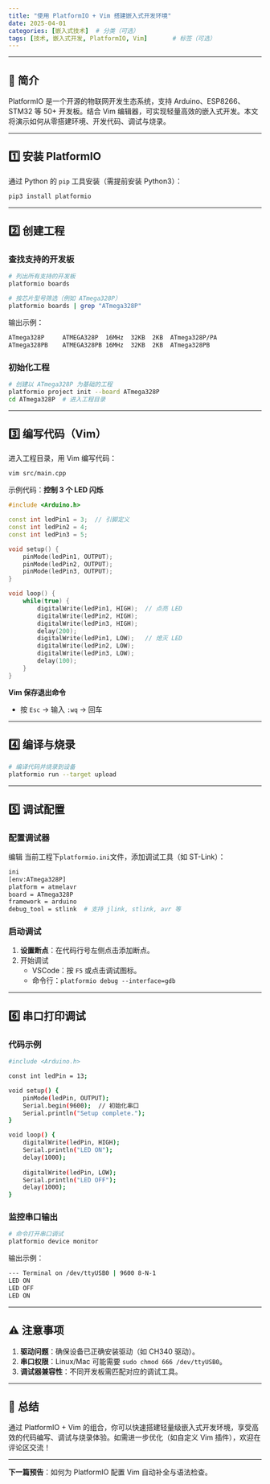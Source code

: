 ```yaml
---
title: "使用 PlatformIO + Vim 搭建嵌入式开发环境"
date: 2025-04-01
categories: [嵌入式技术]  # 分类（可选）
tags: [技术, 嵌入式开发, PlatformIO, Vim]       # 标签（可选）
---
```



------

## 📌 简介

PlatformIO 是一个开源的物联网开发生态系统，支持 Arduino、ESP8266、STM32 等 50+ 开发板。结合 Vim 编辑器，可实现轻量高效的嵌入式开发。本文将演示如何从零搭建环境、开发代码、调试与烧录。

------

## 1️⃣ 安装 PlatformIO

通过 Python 的 `pip` 工具安装（需提前安装 Python3）：

```bash
pip3 install platformio
```

------

## 2️⃣ 创建工程

### 查找支持的开发板

```bash
# 列出所有支持的开发板
platformio boards

# 按芯片型号筛选（例如 ATmega328P）
platformio boards | grep "ATmega328P"
```

输出示例：

```bash
ATmega328P     ATMEGA328P  16MHz  32KB  2KB  ATmega328P/PA
ATmega328PB    ATMEGA328PB 16MHz  32KB  2KB  ATmega328PB
```

### 初始化工程

```bash
# 创建以 ATmega328P 为基础的工程
platformio project init --board ATmega328P
cd ATmega328P  # 进入工程目录
```

------

## 3️⃣ 编写代码（Vim）

进入工程目录，用 Vim 编写代码：

```bash
vim src/main.cpp
```

示例代码：**控制 3 个 LED 闪烁**

```cpp
#include <Arduino.h>

const int ledPin1 = 3;  // 引脚定义
const int ledPin2 = 4;
const int ledPin3 = 5;

void setup() {
    pinMode(ledPin1, OUTPUT);
    pinMode(ledPin2, OUTPUT);
    pinMode(ledPin3, OUTPUT);
}

void loop() {
    while(true) {
        digitalWrite(ledPin1, HIGH);  // 点亮 LED
        digitalWrite(ledPin2, HIGH);
        digitalWrite(ledPin3, HIGH);
        delay(200);
        digitalWrite(ledPin1, LOW);   // 熄灭 LED
        digitalWrite(ledPin2, LOW);
        digitalWrite(ledPin3, LOW);
        delay(100);
    }
}
```

**Vim 保存退出命令**

- 按 `Esc` → 输入 `:wq` → 回车

------

## 4️⃣ 编译与烧录

```bash
# 编译代码并烧录到设备
platformio run --target upload
```

------

## 5️⃣ 调试配置

### 配置调试器

编辑 当前工程下`platformio.ini`文件，添加调试工具（如 ST-Link）：

```bash
ini
[env:ATmega328P]
platform = atmelavr
board = ATmega328P
framework = arduino
debug_tool = stlink  # 支持 jlink, stlink, avr 等
```

### 启动调试

1. **设置断点**：在代码行号左侧点击添加断点。
2. 开始调试
   - VSCode：按 `F5` 或点击调试图标。
   - 命令行：`platformio debug --interface=gdb`

------

## 6️⃣ 串口打印调试

### 代码示例

```bash
#include <Arduino.h>

const int ledPin = 13;

void setup() {
    pinMode(ledPin, OUTPUT);
    Serial.begin(9600);  // 初始化串口
    Serial.println("Setup complete.");
}

void loop() {
    digitalWrite(ledPin, HIGH);
    Serial.println("LED ON");
    delay(1000);
    
    digitalWrite(ledPin, LOW);
    Serial.println("LED OFF");
    delay(1000);
}
```

### 监控串口输出

```bash
# 命令打开串口调试
platformio device monitor
```

输出示例：

```bash
--- Terminal on /dev/ttyUSB0 | 9600 8-N-1
LED ON
LED OFF
LED ON
```

------

## ⚠️ 注意事项

1. **驱动问题**：确保设备已正确安装驱动（如 CH340 驱动）。
2. **串口权限**：Linux/Mac 可能需要 `sudo chmod 666 /dev/ttyUSB0`。
3. **调试器兼容性**：不同开发板需匹配对应的调试工具。

------

## 🌟 总结

通过 PlatformIO + Vim 的组合，你可以快速搭建轻量级嵌入式开发环境，享受高效的代码编写、调试与烧录体验。如需进一步优化（如自定义 Vim 插件），欢迎在评论区交流！

------

**下一篇预告**：如何为 PlatformIO 配置 Vim 自动补全与语法检查。
